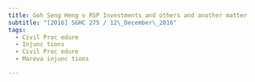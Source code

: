 ```yaml
---
title: Goh Seng Heng v RSP Investments and others and another matter 
subtitle: "[2016] SGHC 275 / 12\_December\_2016"
tags:
  - Civil Proc edure
  - Injunc tions
  - Civil Proc edure
  - Mareva injunc tions

---
```


